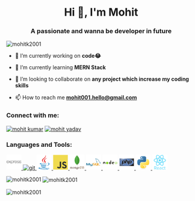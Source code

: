 <h1 align="center">Hi 👋, I'm Mohit</h1>
<h3 align="center">A passionate and wanna be developer in future</h3>

<p align="left"> <img src="https://komarev.com/ghpvc/?username=mohitk2001&label=Profile%20views&color=0e75b6&style=flat" alt="mohitk2001" /> </p>

- 🔭 I’m currently working on **code😂**

- 🌱 I’m currently learning **MERN Stack**

- 👯 I’m looking to collaborate on **any project which increase my coding skills**

- 📫 How to reach me **mohit001.hello@gmail.com**

<h3 align="left">Connect with me:</h3>
<p align="left">
<a href="https://linkedin.com/in/mohit kumar" target="blank"><img align="center" src="https://raw.githubusercontent.com/rahuldkjain/github-profile-readme-generator/master/src/images/icons/Social/linked-in-alt.svg" alt="mohit kumar" height="30" width="40" /></a>
<a href="https://fb.com/mohit yadav" target="blank"><img align="center" src="https://raw.githubusercontent.com/rahuldkjain/github-profile-readme-generator/master/src/images/icons/Social/facebook.svg" alt="mohit yadav" height="30" width="40" /></a>
</p>

<h3 align="left">Languages and Tools:</h3>
<p align="left"> <a href="https://expressjs.com" target="_blank"> <img src="https://raw.githubusercontent.com/devicons/devicon/master/icons/express/express-original-wordmark.svg" alt="express" width="40" height="40"/> </a> <a href="https://git-scm.com/" target="_blank"> <img src="https://www.vectorlogo.zone/logos/git-scm/git-scm-icon.svg" alt="git" width="40" height="40"/> </a> <a href="https://www.java.com" target="_blank"> <img src="https://raw.githubusercontent.com/devicons/devicon/master/icons/java/java-original.svg" alt="java" width="40" height="40"/> </a> <a href="https://developer.mozilla.org/en-US/docs/Web/JavaScript" target="_blank"> <img src="https://raw.githubusercontent.com/devicons/devicon/master/icons/javascript/javascript-original.svg" alt="javascript" width="40" height="40"/> </a> <a href="https://www.mongodb.com/" target="_blank"> <img src="https://raw.githubusercontent.com/devicons/devicon/master/icons/mongodb/mongodb-original-wordmark.svg" alt="mongodb" width="40" height="40"/> </a> <a href="https://www.mysql.com/" target="_blank"> <img src="https://raw.githubusercontent.com/devicons/devicon/master/icons/mysql/mysql-original-wordmark.svg" alt="mysql" width="40" height="40"/> </a> <a href="https://nodejs.org" target="_blank"> <img src="https://raw.githubusercontent.com/devicons/devicon/master/icons/nodejs/nodejs-original-wordmark.svg" alt="nodejs" width="40" height="40"/> </a> <a href="https://www.php.net" target="_blank"> <img src="https://raw.githubusercontent.com/devicons/devicon/master/icons/php/php-original.svg" alt="php" width="40" height="40"/> </a> <a href="https://www.python.org" target="_blank"> <img src="https://raw.githubusercontent.com/devicons/devicon/master/icons/python/python-original.svg" alt="python" width="40" height="40"/> </a> <a href="https://reactjs.org/" target="_blank"> <img src="https://raw.githubusercontent.com/devicons/devicon/master/icons/react/react-original-wordmark.svg" alt="react" width="40" height="40"/> </a> </p>

<p><img align="left" src="https://github-readme-stats.vercel.app/api/top-langs?username=mohitk2001&show_icons=true&locale=en&layout=compact" alt="mohitk2001" /></p>

<p>&nbsp;<img align="center" src="https://github-readme-stats.vercel.app/api?username=mohitk2001&show_icons=true&locale=en" alt="mohitk2001" /></p>

<p><img align="center" src="https://github-readme-streak-stats.herokuapp.com/?user=mohitk2001&" alt="mohitk2001" /></p>
